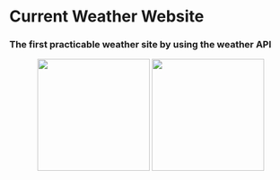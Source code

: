 # Current Weather Website

### The first practicable weather site by using the weather API</p>
<p align="center">
<img src="https://www.fstyle67.com/Fstyle67/m14_img/01.png" height="200px"{ padding: 10px;}>
<img src="https://www.fstyle67.com/Fstyle67/m14_img/02.png" height="200px"{ padding: 10px;}> 
</p>
